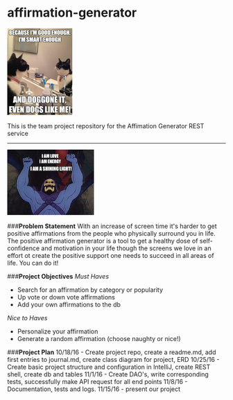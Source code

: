 # affirmation-generator
![catAff](images/doggoneit.jpg) 

This is the team project repository for the Affimation Generator REST service

---
![skullaff](images/skullHappy.jpg)

###**Problem Statement**
With an increase of screen time it's harder to get positive affirmations from the 
people who physically surround you in  life. The positive affirmation generator is a tool to get a 
healthy dose of self-confidence and motivation in your life though the screens we love in an effort ot create the positive support one needs to succeed in all areas of life. You can do it!

###**Project Objectives**
*Must Haves*
* Search for an affirmation by category or popularity
* Up vote or down vote affirmations
* Add your own affirmations to the db

*Nice to Haves*
* Personalize your affirmation
* Generate a random affirmation (choose naughty or nice!)

###**Project Plan**
10/18/16 - Create project repo, create a readme.md, add first entries to journal.md, create class diagram for project, ERD
10/25/16 - Create basic project structure and configuration in IntelliJ, create REST shell, create db and tables
11/1/16 - Create DAO's, write corresponding tests, successfully make API request for all end points
11/8/16 - Documentation, tests and logs.
11/15/16 - present our project